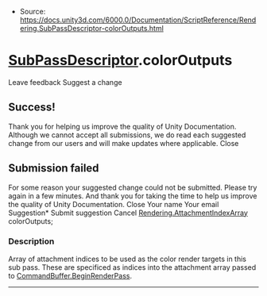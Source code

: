 * Source: https://docs.unity3d.com/6000.0/Documentation/ScriptReference/Rendering.SubPassDescriptor-colorOutputs.html

#  [SubPassDescriptor](https://docs.unity3d.com/6000.0/Documentation/ScriptReference/Rendering.SubPassDescriptor.html).colorOutputs
Leave feedback
Suggest a change
## Success!
Thank you for helping us improve the quality of Unity Documentation. Although we cannot accept all submissions, we do read each suggested change from our users and will make updates where applicable.
Close
## Submission failed
For some reason your suggested change could not be submitted. Please <a>try again</a> in a few minutes. And thank you for taking the time to help us improve the quality of Unity Documentation.
Close
Your name Your email Suggestion* Submit suggestion
Cancel
[Rendering.AttachmentIndexArray](https://docs.unity3d.com/6000.0/Documentation/ScriptReference/Rendering.AttachmentIndexArray.html) colorOutputs; 
### Description
Array of attachment indices to be used as the color render targets in this sub pass. These are specificed as indices into the attachment array passed to [CommandBuffer.BeginRenderPass](https://docs.unity3d.com/6000.0/Documentation/ScriptReference/Rendering.CommandBuffer.BeginRenderPass.html).
* * *
